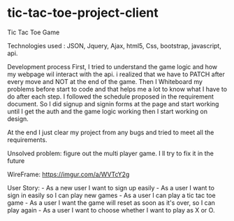# tic-tac-toe-project-client
Tic Tac Toe Game


Technologies used : JSON,
                    Jquery,
                    Ajax,
                    html5,
                    Css,
                    bootstrap,
                    javascript,
                    api.


Development process
  First, I tried to understand the game logic and how my webpage wil interact with the api. i realized that we have to PATCH after every move and NOT at the end of the game. Then I Whiteboard my problems before start to code and that helps me a lot to know what I have to do after each step.
  I followed the schedule proposed in the requirement document. So I did signup and signin forms at the page  and start working until I get the auth and the game logic working then I start working on design.

  At the end I just clear my project from any bugs and tried to meet all the requirements. 



Unsolved problem: figure out the multi player game. I ll try to fix it in the future

WireFrame:  https://imgur.com/a/WVTcY2g

User Story:
      - As a new user I want to sign up easily
      - As a user I want to sign in easily so I can play new games
      - As a user I can play a tic tac toe game
      - As a user I want the game will reset as soon as it's over, so I can play again
      - As a user I want to choose whether I want to play as X or O.
